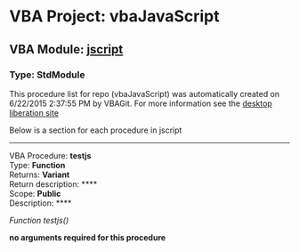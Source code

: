 # VBA Project: **vbaJavaScript**
## VBA Module: **[jscript](/scripts/jscript.vba "source is here")**
### Type: StdModule  

This procedure list for repo (vbaJavaScript) was automatically created on 6/22/2015 2:37:55 PM by VBAGit.
For more information see the [desktop liberation site](http://ramblings.mcpher.com/Home/excelquirks/drivesdk/gettinggithubready "desktop liberation")

Below is a section for each procedure in jscript

---
VBA Procedure: **testjs**  
Type: **Function**  
Returns: **Variant**  
Return description: ****  
Scope: **Public**  
Description: ****  

*Function testjs()*  

**no arguments required for this procedure**
